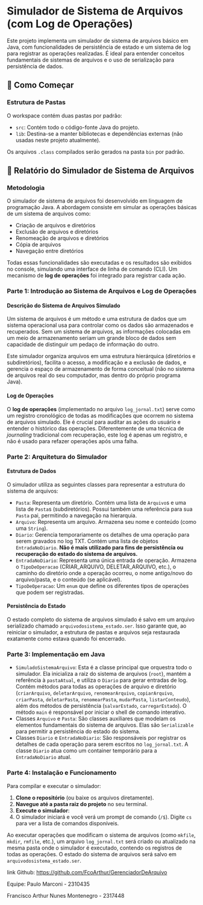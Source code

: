 # Simulador de Sistema de Arquivos (com Log de Operações)

Este projeto implementa um simulador de sistema de arquivos básico em Java, com funcionalidades de persistência de estado e um sistema de log para registrar as operações realizadas. É ideal para entender conceitos fundamentais de sistemas de arquivos e o uso de serialização para persistência de dados.

## 🚀 Como Começar


### Estrutura de Pastas

O workspace contém duas pastas por padrão:

* `src`: Contém todo o código-fonte Java do projeto.
* `lib`: Destina-se a manter bibliotecas e dependências externas (não usadas neste projeto atualmente).

Os arquivos `.class` compilados serão gerados na pasta `bin` por padrão.

## 📄 Relatório do Simulador de Sistema de Arquivos

### Metodologia

O simulador de sistema de arquivos foi desenvolvido em linguagem de programação Java. A abordagem consiste em simular as operações básicas de um sistema de arquivos como:
* Criação de arquivos e diretórios
* Exclusão de arquivos e diretórios
* Renomeação de arquivos e diretórios
* Cópia de arquivos
* Navegação entre diretórios

Todas essas funcionalidades são executadas e os resultados são exibidos no console, simulando uma interface de linha de comando (CLI). Um mecanismo de **log de operações** foi integrado para registrar cada ação.

### Parte 1: Introdução ao Sistema de Arquivos e Log de Operações

#### Descrição do Sistema de Arquivos Simulado

Um sistema de arquivos é um método e uma estrutura de dados que um sistema operacional usa para controlar como os dados são armazenados e recuperados. Sem um sistema de arquivos, as informações colocadas em um meio de armazenamento seriam um grande bloco de dados sem capacidade de distinguir um pedaço de informação do outro.

Este simulador organiza arquivos em uma estrutura hierárquica (diretórios e subdiretórios), facilita o acesso, a modificação e a exclusão de dados, e gerencia o espaço de armazenamento de forma conceitual (não no sistema de arquivos real do seu computador, mas dentro do próprio programa Java).

#### Log de Operações

O **log de operações** (implementado no arquivo `log_jornal.txt`) serve como um registro cronológico de todas as modificações que ocorrem no sistema de arquivos simulado. Ele é crucial para auditar as ações do usuário e entender o histórico das operações. Diferentemente de uma técnica de *journaling* tradicional com recuperação, este log é apenas um registro, e não é usado para refazer operações após uma falha.

### Parte 2: Arquitetura do Simulador

#### Estrutura de Dados

O simulador utiliza as seguintes classes para representar a estrutura do sistema de arquivos:

* `Pasta`: Representa um diretório. Contém uma lista de `Arquivo`s e uma lista de `Pasta`s (subdiretórios). Possui também uma referência para sua `Pasta` pai, permitindo a navegação na hierarquia.
* `Arquivo`: Representa um arquivo. Armazena seu nome e conteúdo (como uma `String`).
* `Diario`: Gerencia temporariamente os detalhes de uma operação para serem gravados no log TXT. Contém uma lista de objetos `EntradaNoDiario`. **Não é mais utilizado para fins de persistência ou recuperação do estado do sistema de arquivos.**
* `EntradaNoDiario`: Representa uma única entrada de operação. Armazena o `TipoDeOperacao` (CRIAR_ARQUIVO, DELETAR_ARQUIVO, etc.), o caminho do diretório onde a operação ocorreu, o nome antigo/novo do arquivo/pasta, e o conteúdo (se aplicável).
* `TipoDeOperacao`: Um `enum` que define os diferentes tipos de operações que podem ser registradas.

#### Persistência do Estado

O estado completo do sistema de arquivos simulado é salvo em um arquivo serializado chamado `arquivodosistema_estado.ser`. Isso garante que, ao reiniciar o simulador, a estrutura de pastas e arquivos seja restaurada exatamente como estava quando foi encerrado.

### Parte 3: Implementação em Java

* `SimuladoSistemaArquivo`: Esta é a classe principal que orquestra todo o simulador. Ela inicializa a raiz do sistema de arquivos (`root`), mantém a referência à `pastaAtual`, e utiliza o `Diario` para gerar entradas de log. Contém métodos para todas as operações de arquivo e diretório (`criarArquivo`, `deletarArquivo`, `renomearArquivo`, `copiarArquivo`, `criarPasta`, `deletarPasta`, `renomearPasta`, `mudarPasta`, `listarConteudo`), além dos métodos de persistência (`salvarEstado`, `carregarEstado`). O método `main` é responsável por iniciar o shell de comando interativo.
* Classes `Arquivo` e `Pasta`: São classes auxiliares que modelam os elementos fundamentais do sistema de arquivos. Elas são `Serializable` para permitir a persistência do estado do sistema.
* Classes `Diario` e `EntradaNoDiario`: São responsáveis por registrar os detalhes de cada operação para serem escritos no `log_jornal.txt`. A classe `Diario` atua como um container temporário para a `EntradaNoDiario` atual.

### Parte 4: Instalação e Funcionamento

Para compilar e executar o simulador:

1.  **Clone o repositório** (ou baixe os arquivos diretamente).
2.  **Navegue até a pasta raiz do projeto** no seu terminal.
3.  **Execute o simulador**:
4.  O simulador iniciará e você verá um prompt de comando (`/$`). Digite `cs` para ver a lista de comandos disponíveis.

Ao executar operações que modificam o sistema de arquivos (como `mkfile`, `mkdir`, `rmfile`, etc.), um arquivo `log_jornal.txt` será criado ou atualizado na mesma pasta onde o simulador é executado, contendo os registros de todas as operações. O estado do sistema de arquivos será salvo em `arquivodosistema_estado.ser`.


link Github:
https://github.com/FcoArthur/GerenciadorDeArquivo


Equipe:
Paulo Marconi - 2310435
 
 
Francisco Arthur Nunes Montenegro - 2317448
